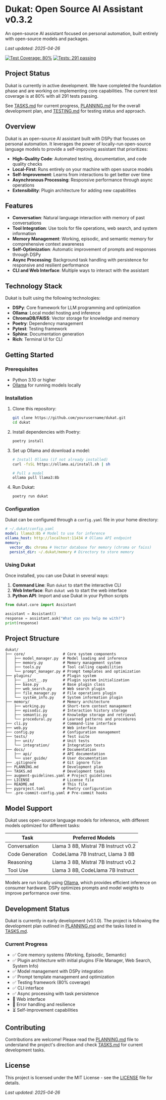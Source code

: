 # Dukat: Open Source AI Assistant v0.3.2

An open-source AI assistant focused on personal automation, built entirely with open-source models and packages.

_Last updated: 2025-04-26_

[![Test Coverage: 80%](https://img.shields.io/badge/Test%20Coverage-80%25-green)](TESTING.md)
[![Tests: 291 passing](https://img.shields.io/badge/Tests-291%20passing-brightgreen)](TESTING.md)

## Project Status

Dukat is currently in active development. We have completed the foundation phase and are working on implementing core capabilities. The current test coverage is at 80% with all 291 tests passing.

See [TASKS.md](TASKS.md) for current progress, [PLANNING.md](PLANNING.md) for the overall development plan, and [TESTING.md](TESTING.md) for testing status and approach.

## Overview

Dukat is an open-source AI assistant built with DSPy that focuses on personal automation. It leverages the power of locally-run open-source language models to provide a self-improving assistant that prioritizes:

- **High-Quality Code**: Automated testing, documentation, and code quality checks
- **Local-First**: Runs entirely on your machine with open source models
- **Self-Improvement**: Learns from interactions to get better over time
- **Asynchronous Processing**: Responsive performance through async operations
- **Extensibility**: Plugin architecture for adding new capabilities

## Features

- **Conversation**: Natural language interaction with memory of past conversations
- **Tool Integration**: Use tools for file operations, web search, and system information
- **Memory Management**: Working, episodic, and semantic memory for comprehensive context awareness
- **Self-Optimization**: Automatic improvement of prompts and responses through DSPy
- **Async Processing**: Background task handling with persistence for responsive and resilient performance
- **CLI and Web Interface**: Multiple ways to interact with the assistant

## Technology Stack

Dukat is built using the following technologies:

- **DSPy**: Core framework for LLM programming and optimization
- **Ollama**: Local model hosting and inference
- **ChromaDB/FAISS**: Vector storage for knowledge and memory
- **Poetry**: Dependency management
- **Pytest**: Testing framework
- **Sphinx**: Documentation generation
- **Rich**: Terminal UI for CLI

## Getting Started

### Prerequisites

- Python 3.10 or higher
- [Ollama](https://ollama.ai/) for running models locally

### Installation

1. Clone this repository:

   ```bash
   git clone https://github.com/yourusername/dukat.git
   cd dukat
   ```

2. Install dependencies with Poetry:

   ```bash
   poetry install
   ```

3. Set up Ollama and download a model:

   ```bash
   # Install Ollama (if not already installed)
   curl -fsSL https://ollama.ai/install.sh | sh

   # Pull a model
   ollama pull llama3:8b
   ```

4. Run Dukat:

   ```bash
   poetry run dukat
   ```

### Configuration

Dukat can be configured through a `config.yaml` file in your home directory:

```yaml
# ~/.dukat/config.yaml
model: llama3:8b # Model to use for inference
ollama_host: http://localhost:11434 # Ollama API endpoint
memory:
  vector_db: chroma # Vector database for memory (chroma or faiss)
  persist_dir: ~/.dukat/memory # Directory to store memory
```

### Using Dukat

Once installed, you can use Dukat in several ways:

1. **Command Line**: Run `dukat` to start the interactive CLI
2. **Web Interface**: Run `dukat web` to start the web interface
3. **Python API**: Import and use Dukat in your Python scripts

```python
from dukat.core import Assistant

assistant = Assistant()
response = assistant.ask("What can you help me with?")
print(response)
```

## Project Structure

```
dukat/
├── core/                 # Core system components
│   ├── model_manager.py  # Model loading and inference
│   ├── memory.py         # Memory management system
│   ├── tools.py          # Tool calling capabilities
│   └── prompt_manager.py # Prompt templates and optimization
├── plugins/              # Plugin system
│   ├── __init__.py       # Plugin system initialization
│   ├── base.py           # Base plugin class
│   ├── web_search.py     # Web search plugin
│   ├── file_manager.py   # File operations plugin
│   └── system_info.py    # System information plugin
├── memory/               # Memory architecture
│   ├── working.py        # Short-term context management
│   ├── episodic.py       # Interaction history storage
│   ├── semantic.py       # Knowledge storage and retrieval
│   └── procedural.py     # Learned patterns and procedures
├── cli.py                # Command-line interface
├── web.py                # Web interface
├── config.py             # Configuration management
├── tests/                # Test suite
│   ├── unit/             # Unit tests
│   └── integration/      # Integration tests
├── docs/                 # Documentation
│   ├── api/              # API documentation
│   └── user_guide/       # User documentation
├── .gitignore            # Git ignore file
├── PLANNING.md           # Development plan
├── TASKS.md              # Development tasks
├── augment-guidelines.yaml # Project guidelines
├── LICENSE               # License file
├── README.md             # This file
├── pyproject.toml        # Poetry configuration
└── .pre-commit-config.yaml # Pre-commit hooks
```

## Model Support

Dukat uses open-source language models for inference, with different models optimized for different tasks:

| Task            | Preferred Models                     |
| --------------- | ------------------------------------ |
| Conversation    | Llama 3 8B, Mistral 7B Instruct v0.2 |
| Code Generation | CodeLlama 7B Instruct, Llama 3 8B    |
| Reasoning       | Llama 3 8B, Mistral 7B Instruct v0.2 |
| Tool Use        | Llama 3 8B, CodeLlama 7B Instruct    |

Models are run locally using [Ollama](https://ollama.ai/), which provides efficient inference on consumer hardware. DSPy optimizes prompts and model weights to improve performance over time.

## Development Status

Dukat is currently in early development (v0.1.0). The project is following the development plan outlined in [PLANNING.md](PLANNING.md) and the tasks listed in [TASKS.md](TASKS.md).

### Current Progress

- ✅ Core memory systems (Working, Episodic, Semantic)
- ✅ Plugin architecture with initial plugins (File Manager, Web Search, System Info)
- ✅ Model management with DSPy integration
- ✅ Prompt template management and optimization
- ✅ Testing framework (80% coverage)
- ✅ CLI interface
- ✅ Async processing with task persistence
- 🔄 Web interface
- 🔄 Error handling and resilience
- ⏳ Self-improvement capabilities

## Contributing

Contributions are welcome! Please read the [PLANNING.md](PLANNING.md) file to understand the project's direction and check [TASKS.md](TASKS.md) for current development tasks.

## License

This project is licensed under the MIT License - see the [LICENSE](LICENSE) file for details.

_Last updated: 2025-04-26_
